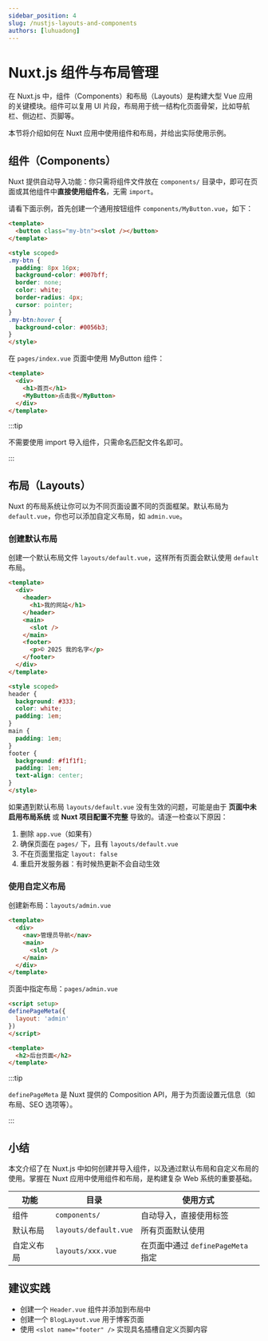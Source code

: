 ```yaml
---
sidebar_position: 4
slug: /nustjs-layouts-and-components
authors: [luhuadong]
---
```


# Nuxt.js 组件与布局管理

在 Nuxt.js 中，组件（Components）和布局（Layouts）是构建大型 Vue 应用的关键模块。组件可以复用 UI 片段，布局用于统一结构化页面骨架，比如导航栏、侧边栏、页脚等。

本节将介绍如何在 Nuxt 应用中使用组件和布局，并给出实际使用示例。



## 组件（Components）

Nuxt 提供自动导入功能：你只需将组件文件放在 `components/` 目录中，即可在页面或其他组件中**直接使用组件名**，无需 `import`。

请看下面示例，首先创建一个通用按钮组件 `components/MyButton.vue`，如下：

```html showLineNumbers title="components/MyButton.vue"
<template>
  <button class="my-btn"><slot /></button>
</template>

<style scoped>
.my-btn {
  padding: 8px 16px;
  background-color: #007bff;
  border: none;
  color: white;
  border-radius: 4px;
  cursor: pointer;
}
.my-btn:hover {
  background-color: #0056b3;
}
</style>
```

在 `pages/index.vue` 页面中使用 MyButton 组件：

```html showLineNumbers title="pages/index.vue"
<template>
  <div>
    <h1>首页</h1>
    <MyButton>点击我</MyButton>
  </div>
</template>
```

:::tip

不需要使用 import 导入组件，只需命名匹配文件名即可。

:::



## 布局（Layouts）

Nuxt 的布局系统让你可以为不同页面设置不同的页面框架。默认布局为 `default.vue`，你也可以添加自定义布局，如 `admin.vue`。

### 创建默认布局

创建一个默认布局文件 `layouts/default.vue`，这样所有页面会默认使用 `default` 布局。

```html showLineNumbers title="layouts/default.vue"
<template>
  <div>
    <header>
      <h1>我的网站</h1>
    </header>
    <main>
      <slot />
    </main>
    <footer>
      <p>© 2025 我的名字</p>
    </footer>
  </div>
</template>

<style scoped>
header {
  background: #333;
  color: white;
  padding: 1em;
}
main {
  padding: 1em;
}
footer {
  background: #f1f1f1;
  padding: 1em;
  text-align: center;
}
</style>
```

如果遇到默认布局 `layouts/default.vue` 没有生效的问题，可能是由于 **页面中未启用布局系统** 或 **Nuxt 项目配置不完整** 导致的。请逐一检查以下原因：

1. 删除 `app.vue`（如果有）
2. 确保页面在 `pages/` 下，且有 `layouts/default.vue`
3. 不在页面里指定 `layout: false`
4. 重启开发服务器：有时候热更新不会自动生效



### 使用自定义布局

创建新布局：`layouts/admin.vue`

```html showLineNumbers title="layouts/admin.vue"
<template>
  <div>
    <nav>管理员导航</nav>
    <main>
      <slot />
    </main>
  </div>
</template>
```

页面中指定布局：`pages/admin.vue`

```html showLineNumbers title="pages/admin.vue"
<script setup>
definePageMeta({
  layout: 'admin'
})
</script>

<template>
  <h2>后台页面</h2>
</template>
```

:::tip

`definePageMeta` 是 Nuxt 提供的 Composition API，用于为页面设置元信息（如布局、SEO 选项等）。

:::



## 小结

本文介绍了在 Nuxt.js 中如何创建并导入组件，以及通过默认布局和自定义布局的使用。掌握在 Nuxt 应用中使用组件和布局，是构建复杂 Web 系统的重要基础。

| 功能       | 目录                  | 使用方式                           |
| ---------- | --------------------- | ---------------------------------- |
| 组件       | `components/`         | 自动导入，直接使用标签             |
| 默认布局   | `layouts/default.vue` | 所有页面默认使用                   |
| 自定义布局 | `layouts/xxx.vue`     | 在页面中通过 `definePageMeta` 指定 |



## 建议实践

- 创建一个 `Header.vue` 组件并添加到布局中
- 创建一个 `BlogLayout.vue` 用于博客页面
- 使用 `<slot name="footer" />` 实现具名插槽自定义页脚内容
